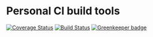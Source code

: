# Personal CI build tools

[![Coverage Status](https://coveralls.io/repos/github/Alorel/personal-build-tools/badge.svg?branch=4.7.5)](https://coveralls.io/github/Alorel/personal-build-tools?branch=4.7.5)
[![Build Status](https://travis-ci.com/Alorel/personal-build-tools.svg?branch=4.7.5)](https://travis-ci.com/Alorel/personal-build-tools)
[![Greenkeeper badge](https://badges.greenkeeper.io/Alorel/ngx-decorators.svg)](https://greenkeeper.io/)
